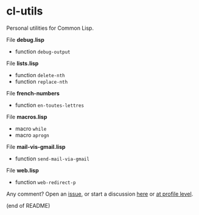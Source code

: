 # cl-utils

Personal utilities for Common Lisp.

File **debug.lisp**  
   - function `debug-output`
   
File **lists.lisp**  
   - function `delete-nth`  
   - function `replace-nth`
   
File **french-numbers**  
   - function `en-toutes-lettres`
   
File **macros.lisp**  
   - macro `while`  
   - macro `aprogn`

File **mail-vis-gmail.lisp**  
   - function `send-mail-via-gmail`
   
File **web.lisp**  
   - function `web-redirect-p`

Any comment? Open an [issue](https://github.com/occisn/cl-utils/issues), or start a discussion [here](https://github.com/occisn/cl-utils/discussions) or [at profile level](https://github.com/occisn/occisn/discussions).
   
(end of README)

